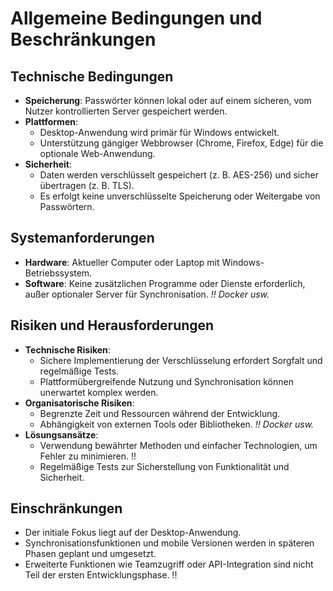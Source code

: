 # Allgemeine Bedingungen und Beschränkungen

## Technische Bedingungen
- **Speicherung**: Passwörter können lokal oder auf einem sicheren, vom Nutzer kontrollierten Server gespeichert werden.
- **Plattformen**:
  - Desktop-Anwendung wird primär für Windows entwickelt.
  - Unterstützung gängiger Webbrowser (Chrome, Firefox, Edge) für die optionale Web-Anwendung.
- **Sicherheit**:
  - Daten werden verschlüsselt gespeichert (z. B. AES-256) und sicher übertragen (z. B. TLS).
  - Es erfolgt keine unverschlüsselte Speicherung oder Weitergabe von Passwörtern.

## Systemanforderungen
- **Hardware**: Aktueller Computer oder Laptop mit Windows-Betriebssystem.
- **Software**: Keine zusätzlichen Programme oder Dienste erforderlich, außer optionaler Server für Synchronisation.     *!! Docker usw.* 

## Risiken und Herausforderungen
- **Technische Risiken**:
  - Sichere Implementierung der Verschlüsselung erfordert Sorgfalt und regelmäßige Tests.
  - Plattformübergreifende Nutzung und Synchronisation können unerwartet komplex werden.
- **Organisatorische Risiken**:
  - Begrenzte Zeit und Ressourcen während der Entwicklung.
  - Abhängigkeit von externen Tools oder Bibliotheken.   *!! Docker usw.*
- **Lösungsansätze**:
  - Verwendung bewährter Methoden und einfacher Technologien, um Fehler zu minimieren. !! 
  - Regelmäßige Tests zur Sicherstellung von Funktionalität und Sicherheit.

## Einschränkungen
- Der initiale Fokus liegt auf der Desktop-Anwendung.
- Synchronisationsfunktionen und mobile Versionen werden in späteren Phasen geplant und umgesetzt.
- Erweiterte Funktionen wie Teamzugriff oder API-Integration sind nicht Teil der ersten Entwicklungsphase. !! 


